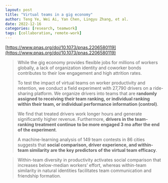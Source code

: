 ```yaml
---
layout: post
title: "Virtual teams in a gig economy"
author: Teng Ye, Wei Ai, Yan Chen, Lingyu Zhang, et al.
date: 2022-12-16
categories: [research, teamwork]
tags: [collaboration, remote-work]
---
```


[https://www.pnas.org/doi/10.1073/pnas.2206580119](https://www.pnas.org/doi/10.1073/pnas.2206580119)

> While the gig economy provides flexible jobs for millions of workers globally, a lack of organization identity and coworker bonds contributes to their low engagement and high attrition rates. 
>
> To test the impact of virtual teams on worker productivity and retention, we conduct a field experiment with 27,790 drivers on a ride-sharing platform. We organize drivers into teams that are **randomly assigned to receiving their team ranking, or individual ranking within their team, or individual performance information (control)**. 
>
> We find that treated drivers work longer hours and generate significantly higher revenue. Furthermore, **drivers in the team-ranking treatment continue to be more engaged 3 mo after the end of the experiment**. 
>
> A machine-learning analysis of 149 team contests in 86 cities suggests that **social comparison, driver experience, and within-team similarity are the key predictors of the virtual team efficacy**.

> Within-team diversity in productivity activates social comparison that increases below-median workers’ effort, whereas within-team similarity in natural identities facilitates team communication and friendship formation.
